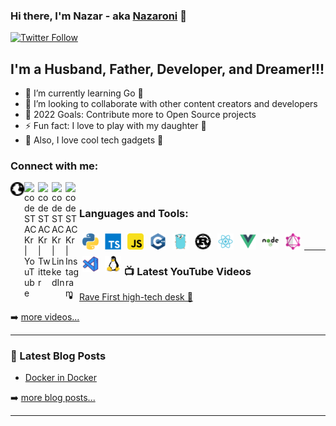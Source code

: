 ### Hi there, I'm Nazar - aka [Nazaroni][website] 👋

[![Twitter Follow](https://img.shields.io/twitter/follow/nazaroni?color=1DA1F2&logo=twitter&style=for-the-badge)]()

## I'm a Husband, Father, Developer, and Dreamer!!!

- 🌱 I’m currently learning Go :ghost:
- 👯 I’m looking to collaborate with other content creators and developers
- 🥅 2022 Goals: Contribute more to Open Source projects
- ⚡ Fun fact: I love to play with my daughter :girl: 
- :electric_plug: Also, I love cool tech gadgets :movie_camera:  

### Connect with me:

[<img align="left" alt="codeSTACKr.com" width="22px" src="https://raw.githubusercontent.com/iconic/open-iconic/master/svg/globe.svg"/>][website]
[<img align="left" alt="codeSTACKr | YouTube" width="22px" src="https://cdn.jsdelivr.net/npm/simple-icons@v3/icons/youtube.svg"/>][youtube]
[<img align="left" alt="codeSTACKr | Twitter" width="22px" src="https://cdn.jsdelivr.net/npm/simple-icons@v3/icons/twitter.svg"/>][twitter]
[<img align="left" alt="codeSTACKr | LinkedIn" width="22px" src="https://cdn.jsdelivr.net/npm/simple-icons@v3/icons/linkedin.svg"/>][linkedin]
[<img align="left" alt="codeSTACKr | Instagram" width="22px" src="https://cdn.jsdelivr.net/npm/simple-icons@v3/icons/instagram.svg"/>][instagram]

<br />

### Languages and Tools:

<img align="left" alt="Python" width="26px" style="margin: 5px" src="assets/python.webp" />
<img align="left" alt="TypeScript" width="26px" style="margin: 5px" src="assets/typescript.webp" />
<img align="left" alt="JavaScript" width="26px" style="margin: 5px" src="assets/javascript.webp" />
<img align="left" alt="C++" width="26px" style="margin: 5px" src="assets/cpp.webp" />
<img align="left" alt="Go" width="26px" style="margin: 5px" src="assets/go.webp" />
<img align="left" alt="Rust" width="26px" style="margin: 5px" src="assets/rust.webp" />
<img align="left" alt="React" width="26px" style="margin: 5px" src="assets/react.webp" />
<img align="left" alt="Vue" width="26px" style="margin: 5px" src="assets/vuejs.webp" />
<img align="left" alt="NodeJS" width="26px" style="margin: 5px" src="assets/nodejs.webp" />
<img align="left" alt="GraphQL" width="26px" style="margin: 5px" src="assets/graphql.png" />
<img align="left" alt="Visual Studio Code" width="26px" style="margin: 5px" src="assets/vs_code_dark.png" />
<img align="left" alt="Linux" width="26px" style="margin: 5px" src="assets/linux.webp" />

<br />

---

### 📺 Latest YouTube Videos

<!-- YOUTUBE:START -->
- [Rave First high-tech desk 🤯](https://youtu.be/hD-lNMkbV3M)
<!-- YOUTUBE:END -->

➡️ [more videos...](https://youtube.com/nazarmalyy)

---

### 📕 Latest Blog Posts

<!-- BLOG-POST-LIST:START -->
- [Docker in Docker](https://https://dev.to/nazaroni)

<!-- BLOG-POST-LIST:END -->

➡️ [more blog posts...](https://https://dev.to/nazaroni)

---


[website]: https://github.com/Nazaroni
[twitter]: https://twitter.com/Nazaroni
[youtube]: https://www.youtube.com/NazarMalyy
[instagram]: https://instagram.com/nazaroni
[linkedin]: https://linkedin.com/in/nazarmalyy